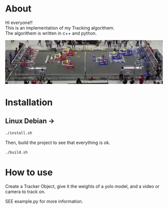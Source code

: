 # About

Hi everyone!!<br>
This is an implementation of my Tracking algorithem.<br>
The algorithem is written in c++ and python.<br>

![Example GIF](https://github.com/sagi21805/Tracker/blob/dev/assets/TrackerVid.gif)

# Installation

## Linux Debian ->

```bash
./install.sh
```
Then, build the project to see that everything is ok.

```bash
./build.sh
```

# How to use 

Create a Tracker Object, give it the weights of a yolo model, and a video or camera to track on.

SEE example.py for more information. 
